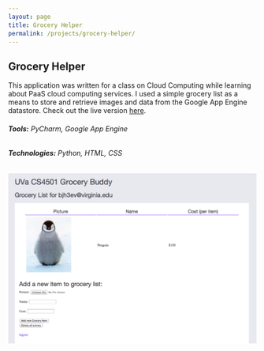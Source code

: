 ```yaml
---
layout: page
title: Grocery Helper
permalink: /projects/grocery-helper/
---
```

## Grocery Helper

This application was written for a class on Cloud Computing while learning about PaaS cloud computing services. I used a simple grocery list as a means to store and retrieve images and data from the Google App Engine datastore. Check out the live version [here](http://cs4501-bjh3ev-groceries.appspot.com).

###### **Tools:** PyCharm, Google App Engine

###### **Technologies:** Python, HTML, CSS

![Grocery Helper UI](/images/groceries-ui.png)
